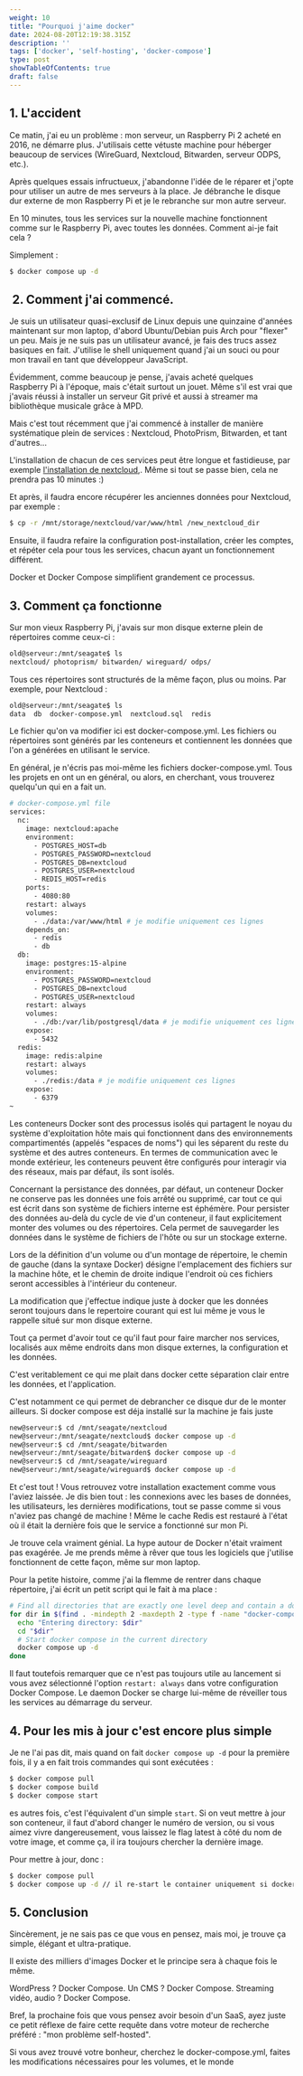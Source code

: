 ```yaml
---
weight: 10
title: "Pourquoi j'aime docker"
date: 2024-08-20T12:19:38.315Z
description: ''
tags: ['docker', 'self-hosting', 'docker-compose']
type: post
showTableOfContents: true
draft: false
---
```


## 1. L'accident

Ce matin, j'ai eu un problème : mon serveur, un Raspberry Pi 2 acheté en 2016, ne démarre plus. J'utilisais cette vétuste machine pour héberger beaucoup de services (WireGuard, Nextcloud, Bitwarden, serveur ODPS, etc.).

Après quelques essais infructueux, j'abandonne l'idée de le réparer et j'opte pour utiliser un autre de mes serveurs à la place. Je débranche le disque dur externe de mon Raspberry Pi et je le rebranche sur mon autre serveur.

En 10 minutes, tous les services sur la nouvelle machine fonctionnent comme sur le Raspberry Pi, avec toutes les données. Comment ai-je fait cela ?

Simplement :

```bash
$ docker compose up -d
```

##  2. Comment j'ai commencé.

Je suis un utilisateur quasi-exclusif de Linux depuis une quinzaine d'années maintenant sur mon laptop, d'abord Ubuntu/Debian puis Arch pour "flexer" un peu. Mais je ne suis pas un utilisateur avancé, je fais des trucs assez basiques en fait. J'utilise le shell uniquement quand j'ai un souci ou pour mon travail en tant que développeur JavaScript.

Évidemment, comme beaucoup je pense, j'avais acheté quelques Raspberry Pi à l'époque, mais c'était surtout un jouet. Même s'il est vrai que j'avais réussi à installer un serveur Git privé et aussi à streamer ma bibliothèque musicale grâce à MPD.

Mais c'est tout récemment que j'ai commencé à installer de manière systématique plein de services : Nextcloud, PhotoPrism, Bitwarden, et tant d'autres...

L'installation de chacun de ces services peut être longue et fastidieuse, par exemple [l'installation de nextcloud](https://docs.nextcloud.com/server/latest/admin_manual/installation/example_ubuntu.html),. Même si tout se passe bien, cela ne prendra pas 10 minutes :)

Et après, il faudra encore récupérer les anciennes données pour Nextcloud, par exemple :

```bash
$ cp -r /mnt/storage/nextcloud/var/www/html /new_nextcloud_dir
```

Ensuite, il faudra refaire la configuration post-installation, créer les comptes, et répéter cela pour tous les services, chacun ayant un fonctionnement différent.

Docker et Docker Compose simplifient grandement ce processus.

## 3. Comment ça fonctionne

Sur mon vieux Raspberry Pi, j'avais sur mon disque externe plein de répertoires comme ceux-ci :

```bash
old@serveur:/mnt/seagate$ ls
nextcloud/ photoprism/ bitwarden/ wireguard/ odps/
```

Tous ces répertoires sont structurés de la même façon, plus ou moins. Par exemple, pour Nextcloud :

```bash
old@serveur:/mnt/seagate$ ls
data  db  docker-compose.yml  nextcloud.sql  redis
```

Le fichier qu'on va modifier ici est docker-compose.yml. Les fichiers ou répertoires sont générés par les conteneurs et contiennent les données que l'on a générées en utilisant le service.

En général, je n'écris pas moi-même les fichiers docker-compose.yml. Tous les projets en ont un en général, ou alors, en cherchant, vous trouverez quelqu'un qui en a fait un.

```bash
# docker-compose.yml file
services:
  nc:
    image: nextcloud:apache
    environment:
      - POSTGRES_HOST=db
      - POSTGRES_PASSWORD=nextcloud
      - POSTGRES_DB=nextcloud
      - POSTGRES_USER=nextcloud
      - REDIS_HOST=redis
    ports:
      - 4080:80
    restart: always
    volumes:
      - ./data:/var/www/html # je modifie uniquement ces lignes
    depends_on:
      - redis
      - db
  db:
    image: postgres:15-alpine
    environment:
      - POSTGRES_PASSWORD=nextcloud
      - POSTGRES_DB=nextcloud
      - POSTGRES_USER=nextcloud
    restart: always
    volumes:
      - ./db:/var/lib/postgresql/data # je modifie uniquement ces lignes
    expose:
      - 5432
  redis:
    image: redis:alpine
    restart: always
    volumes:
      - ./redis:/data # je modifie uniquement ces lignes
    expose:
      - 6379
~
```

Les conteneurs Docker sont des processus isolés qui partagent le noyau du système d'exploitation hôte mais qui fonctionnent dans des environnements compartimentés (appelés "espaces de noms") qui les séparent du reste du système et des autres conteneurs. En termes de communication avec le monde extérieur, les conteneurs peuvent être configurés pour interagir via des réseaux, mais par défaut, ils sont isolés.

Concernant la persistance des données, par défaut, un conteneur Docker ne conserve pas les données une fois arrêté ou supprimé, car tout ce qui est écrit dans son système de fichiers interne est éphémère. Pour persister des données au-delà du cycle de vie d'un conteneur, il faut explicitement monter des volumes ou des répertoires. Cela permet de sauvegarder les données dans le système de fichiers de l'hôte ou sur un stockage externe.

Lors de la définition d'un volume ou d'un montage de répertoire, le chemin de gauche (dans la syntaxe Docker) désigne l'emplacement des fichiers sur la machine hôte, et le chemin de droite indique l'endroit où ces fichiers seront accessibles à l'intérieur du conteneur.

La modification que j'effectue indique juste à docker que les données seront toujours dans le repertoire courant qui est lui même je vous le rappelle situé sur mon disque externe.

Tout ça permet d'avoir tout ce qu'il faut pour faire marcher nos services, localisés aux même endroits dans mon disque externes, la configuration et les données.

C'est veritablement ce qui me plait dans docker cette séparation clair entre les données, et l'application.

C'est notamment ce qui permet de debrancher ce disque dur de le monter ailleurs. Si docker compose est déja installé sur la machine je fais juste

```bash
new@serveur:$ cd /mnt/seagate/nextcloud
new@serveur:/mnt/seagate/nextcloud$ docker compose up -d
new@serveur:$ cd /mnt/seagate/bitwarden
new@serveur:/mnt/seagate/bitwarden$ docker compose up -d
new@serveur:$ cd /mnt/seagate/wireguard
new@serveur:/mnt/seagate/wireguard$ docker compose up -d
```

Et c'est tout ! Vous retrouvez votre installation exactement comme vous l'aviez laissée. Je dis bien tout : les connexions avec les bases de données, les utilisateurs, les dernières modifications, tout se passe comme si vous n'aviez pas changé de machine ! Même le cache Redis est restauré à l'état où il était la dernière fois que le service a fonctionné sur mon Pi.

Je trouve cela vraiment génial. La hype autour de Docker n'était vraiment pas exagérée. Je me prends même à rêver que tous les logiciels que j'utilise fonctionnent de cette façon, même sur mon laptop.

Pour la petite histoire, comme j'ai la flemme de rentrer dans chaque répertoire, j'ai écrit un petit script qui le fait à ma place :

```bash
# Find all directories that are exactly one level deep and contain a docker-compose.yml file
for dir in $(find . -mindepth 2 -maxdepth 2 -type f -name "docker-compose.yml" -exec dirname {} \;); do
  echo "Entering directory: $dir"
  cd "$dir"
  # Start docker compose in the current directory
  docker compose up -d
done

```

Il faut toutefois remarquer que ce n'est pas toujours utile au lancement si vous avez sélectionné l'option `restart: always` dans votre configuration Docker Compose. Le daemon Docker se charge lui-même de réveiller tous les services au démarrage du serveur.

## 4. Pour les mis à jour c'est encore plus simple

Je ne l'ai pas dit, mais quand on fait `docker compose up -d` pour la première fois, il y a en fait trois commandes qui sont exécutées :

```bash
$ docker compose pull
$ docker compose build
$ docker compose start
```

es autres fois, c'est l'équivalent d'un simple `start`.
Si on veut mettre à jour son conteneur, il faut d'abord changer le numéro de version, ou si vous aimez vivre dangereusement, vous laissez le flag latest à côté du nom de votre image, et comme ça, il ira toujours chercher la dernière image.

Pour mettre à jour, donc :

```bash
$ docker compose pull
$ docker compose up -d // il re-start le container uniquement si docker pull à trouver une image plus récente.
```

## 5. Conclusion

Sincèrement, je ne sais pas ce que vous en pensez, mais moi, je trouve ça simple, élégant et ultra-pratique.

Il existe des milliers d'images Docker et le principe sera à chaque fois le même.

WordPress ? Docker Compose. Un CMS ? Docker Compose. Streaming vidéo, audio ? Docker Compose.

Bref, la prochaine fois que vous pensez avoir besoin d'un SaaS, ayez juste ce petit réflexe de faire cette requête dans votre moteur de recherche préféré : "mon problème self-hosted".

Si vous avez trouvé votre bonheur, cherchez le docker-compose.yml, faites les modifications nécessaires pour les volumes, et le monde
